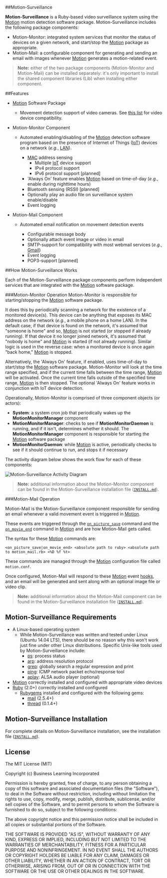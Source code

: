 ##Motion-Surveillance

**Motion-Surveillance** is a Ruby-based video surveillance system using the [Motion](http://www.lavrsen.dk/foswiki/bin/view/Motion/WebHome "Motion") motion detection software package. Motion-Surveillance includes the following package components:

   - Motion-Monitor: integrated system services that monitor the status of devices on a given network, and start/stop the [Motion](http://www.lavrsen.dk/foswiki/bin/view/Motion/WebHome "Motion") package as appropriate.
   - Motion-Mail: a configurable component for generating and sending an email with images whenever [Motion](http://www.lavrsen.dk/foswiki/bin/view/Motion/WebHome "Motion") generates a motion-related event.

> **Note:** either of the two package components (Motion-Monitor and Motion-Mail) can be installed separately: it's only important to install the shared component libraries (Lib) when installing either component.

##Features

 - [Motion](http://www.lavrsen.dk/foswiki/bin/view/Motion/WebHome "Motion") Software Package
 
	- Movement detection support of video cameras. See [this list](http://www.lavrsen.dk/foswiki/bin/view/Motion/WorkingDevices "Device Compatibility") for video device compatibility.
 - Motion-Monitor Component
	 - Automated enabling/disabling of the [Motion](http://www.lavrsen.dk/foswiki/bin/view/Motion/WebHome "Motion") detection software program based on the presence of Internet of Things ([IoT](http://en.wikipedia.org/wiki/Internet_of_Things "Internet of Things")) devices on a network (*e.g.*, [LAN](http://en.wikipedia.org/wiki/Local_area_network "Local Area Network")).
	 
		 - [MAC](http://en.wikipedia.org/wiki/MAC_address "MAC address") address sensing
			 - Multiple [IoT](http://en.wikipedia.org/wiki/Internet_of_Things "Internet of Things") device support
			 - IPv4 protocol support
			 - IPv6 protocol support [planned]
		 - 'Always On' feature enables [Motion](http://www.lavrsen.dk/foswiki/bin/view/Motion/WebHome "Motion") based on time-of-day (*e.g*., enable during nighttime hours)
		 - Bluetooth sensing (RSSI) [planned]
		 - Optionally play an audio file on surveillance system enable/disable
		 - Event logging
 - Motion-Mail Component
 
	 - Automated email notification on movement detection events
	 
		 - Configurable message body
		 - Optionally attach event image or video in email
		 - SMTP-support for compatibility with most webmail services (*e.g.*, [Gmail](http://gmail.com "Google Gmail"))
		 - Event logging
		 - POP3-support [planned]
 
##How Motion-Surveillance Works

Each of the Motion-Surveillance package components perform independent services that are integrated with the [Motion](http://www.lavrsen.dk/foswiki/bin/view/Motion/WebHome "Motion") software package.

###Motion-Monitor Operation
Motion-Monitor is responsible for starting/stopping the [Motion](http://www.lavrsen.dk/foswiki/bin/view/Motion/WebHome "Motion") software package. 

It does this by periodically scanning a network for the existence of a monitored device(s). This device can be anything that exposes its MAC address on the network (*e.g.*, a mobile phone on a home LAN). In the default case, if that device is found on the network, it's assumed that "someone is home" and so, [Motion](http://www.lavrsen.dk/foswiki/bin/view/Motion/WebHome "Motion") is not started (or stopped if already running). If that device it no longer joined network, it's assumed that "nobody is home" and [Motion](http://www.lavrsen.dk/foswiki/bin/view/Motion/WebHome "Motion") is started (if not already running). Similar logic is used in the reverse case: when a monitored device is once again "back home," [Motion](http://www.lavrsen.dk/foswiki/bin/view/Motion/WebHome "Motion") is stopped.

Alternatively, the 'Always On' feature, if enabled, uses time-of-day to start/stop the [Motion](http://www.lavrsen.dk/foswiki/bin/view/Motion/WebHome "Motion") software package. Motion-Monitor will look at the time range specified, and if the current time falls between the time range, [Motion](http://www.lavrsen.dk/foswiki/bin/view/Motion/WebHome "Motion") will be activated. Once the current time falls outside of the specified time range, [Motion](http://www.lavrsen.dk/foswiki/bin/view/Motion/WebHome "Motion") is then stopped. The optional 'Always On' feature works in conjunction with IoT device detection.

Operationally, Motion-Monitor is comprised of three component objects (or actors): 

- **System**: a system cron job that periodically wakes up the **MotionMonitorManager** component
- **MotionMonitorManager**: checks to see if **MotionMonitorDaemon** is running, and if it isn't, determines whether it should. The **MotionMonitorManager** component is responsible for starting the [Motion](http://www.lavrsen.dk/foswiki/bin/view/Motion/WebHome "Motion") software package
- **MotionMonitorDaemon**: while [Motion](http://www.lavrsen.dk/foswiki/bin/view/Motion/WebHome "Motion") is active, periodically checks to see if it should continue to run, and stops it if necessary 

The activity diagram below shows the work flow for each of these components:

![Motion-Surveillance Activity Diagram](https://raw.githubusercontent.com/richbl/motion-surveillance/master/activity_diagram.png "Motion-Surveillance Activity Diagram")

> **Note:** additional information about the Motion-Monitor component can be found in the Motion-Surveillance installation file ([`INSTALL.md`](https://github.com/richbl/motion-surveillance/blob/master/INSTALL.md "INSTALL.md")).

###Motion-Mail Operation

Motion-Mail is the Motion-Surveillance component responsible for sending an email whenever a valid movement event is triggered in [Motion](http://www.lavrsen.dk/foswiki/bin/view/Motion/WebHome "Motion").

These events are triggered through the [`on_picture_save`](http://www.lavrsen.dk/foswiki/bin/view/Motion/ConfigOptionOnPictureSave "on_picture_save command") command and the [`on_movie_end`](http://www.lavrsen.dk/foswiki/bin/view/Motion/ConfigOptionOnMovieEnd "on_movie_end command") command in [Motion](http://www.lavrsen.dk/foswiki/bin/view/Motion/WebHome "Motion") and are how Motion-Mail gets called. 

The syntax for these [Motion](http://www.lavrsen.dk/foswiki/bin/view/Motion/WebHome "Motion") commands are:
  
	<on_picture_save|on_movie_end> <absolute path to ruby> <absolute path to motion_mail.rb> <%D %f %t>

These commands are managed through the [Motion](http://www.lavrsen.dk/foswiki/bin/view/Motion/WebHome "Motion") configuration file called `motion.conf`.

Once configured, Motion-Mail will respond to these [Motion](http://www.lavrsen.dk/foswiki/bin/view/Motion/WebHome "Motion") event [hooks](http://en.wikipedia.org/wiki/Hooking "Hooking"), and an email will be generated and sent along with an optional image file or video clip.

> **Note:** additional information about the Motion-Mail component can be found in the Motion-Surveillance installation file ([`INSTALL.md`](https://github.com/richbl/motion-surveillance/blob/master/INSTALL.md "INSTALL.md")).

## Motion-Surveillance Requirements

 - A Linux-based operating system
	 - While Motion-Surveillance was written and tested under Linux (Ubuntu 14.04 LTS), there should be no reason why this won't work just fine under other Linux distributions. Specific Unix-like tools used by Motion-Surveillance include:
		 - [ps](http://en.wikipedia.org/wiki/Ps_%28Unix%29): process status
		 - [arp](http://en.wikipedia.org/wiki/Address_Resolution_Protocol): address resolution protocol
		 - [grep](http://en.wikipedia.org/wiki/Grep): globally search a regular expression and print
		 - [ping](http://en.wikipedia.org/wiki/Ping_(networking_utility)): ICMP network packet echo/response tool
		 - [aplay](http://en.wikipedia.org/wiki/Aplay): ALSA audio player (optional)
 - [Motion](http://www.lavrsen.dk/foswiki/bin/view/Motion/WebHome "Motion") correctly installed and configured with appropriate video devices
 - [Ruby](https://www.ruby-lang.org/en/ "Ruby") (2.0+) correctly installed and configured
	 - [Rubygems](https://rubygems.org/ "Rubygems") installed and configured with the following gems:
		 - [mail](https://rubygems.org/gems/mail) (2.5.4+)
		 - [thread](https://rubygems.org/gems/thread) (0.1.4+)

## Motion-Surveillance Installation
For complete details on Motion-Surveillance installation, see the installation file ([`INSTALL.md`](https://github.com/richbl/motion-surveillance/blob/master/INSTALL.md "INSTALL.md")).

## License

The MIT License (MIT)

Copyright (c) Business Learning Incorporated

Permission is hereby granted, free of charge, to any person obtaining a copy
of this software and associated documentation files (the "Software"), to deal
in the Software without restriction, including without limitation the rights
to use, copy, modify, merge, publish, distribute, sublicense, and/or sell
copies of the Software, and to permit persons to whom the Software is
furnished to do so, subject to the following conditions:

The above copyright notice and this permission notice shall be included in all
copies or substantial portions of the Software.

THE SOFTWARE IS PROVIDED "AS IS", WITHOUT WARRANTY OF ANY KIND, EXPRESS OR
IMPLIED, INCLUDING BUT NOT LIMITED TO THE WARRANTIES OF MERCHANTABILITY,
FITNESS FOR A PARTICULAR PURPOSE AND NONINFRINGEMENT. IN NO EVENT SHALL THE
AUTHORS OR COPYRIGHT HOLDERS BE LIABLE FOR ANY CLAIM, DAMAGES OR OTHER
LIABILITY, WHETHER IN AN ACTION OF CONTRACT, TORT OR OTHERWISE, ARISING FROM,
OUT OF OR IN CONNECTION WITH THE SOFTWARE OR THE USE OR OTHER DEALINGS IN THE
SOFTWARE.
